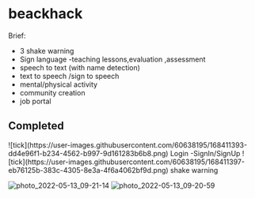 # beackhack


Brief:
  * 3 shake warning
  * Sign language -teaching lessons,evaluation ,assessment
  * speech to text (with name detection)
  * text to speech /sign to speech
  * mental/physical activity
  * community creation
  * job portal


<h2>Completed </h2>
![tick](https://user-images.githubusercontent.com/60638195/168411393-dd4e96f1-b234-4562-b997-9d161283b6b8.png)   
Login -SignIn/SignUp
![tick](https://user-images.githubusercontent.com/60638195/168411397-eb76125b-383c-4305-8e3a-4f6a4062bf9d.png)   
shake warning 

![photo_2022-05-13_09-21-14](https://user-images.githubusercontent.com/60638195/168207876-9494793f-19d7-44d2-893e-16437dc2ca81.jpg)
![photo_2022-05-13_09-20-59](https://user-images.githubusercontent.com/60638195/168207866-8388655f-1e7d-41de-a352-9b68d9a6b2bb.jpg)

